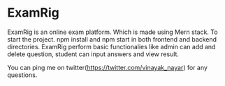 # ExamRig
ExamRig is an online exam platform. Which is made using Mern stack.
To start the project. npm install and npm start in both frontend and backend directories.
ExamRig perform basic functionalies like admin can add and delete question, student can input answers and view result.

You can ping me on twitter(https://twitter.com/vinayak_nayar) for any questions.
 
